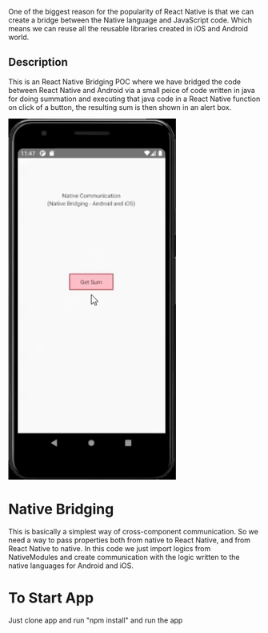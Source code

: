 One of the biggest reason for the popularity of React Native is that we can create a bridge between the Native language and JavaScript code. Which means we can reuse all the reusable libraries created in iOS and Android world.

## Description
This is an React Native Bridging POC where we have bridged the code between React Native and Android via a small peice of code written in java for doing summation and executing that java code in a React Native function on click of a button, the resulting sum is then shown in an alert box. 

<img src='./reactBriging.gif' alt='video' height='720' />

# Native Bridging

This is basically a simplest way of cross-component communication. So we need a way to pass properties both from native to React Native, and from React Native to native.
In this code we just import logics from NativeModules and create communication with the logic written to the native languages for Android and iOS.

# To Start App

Just clone app and run "npm install" and run the app
